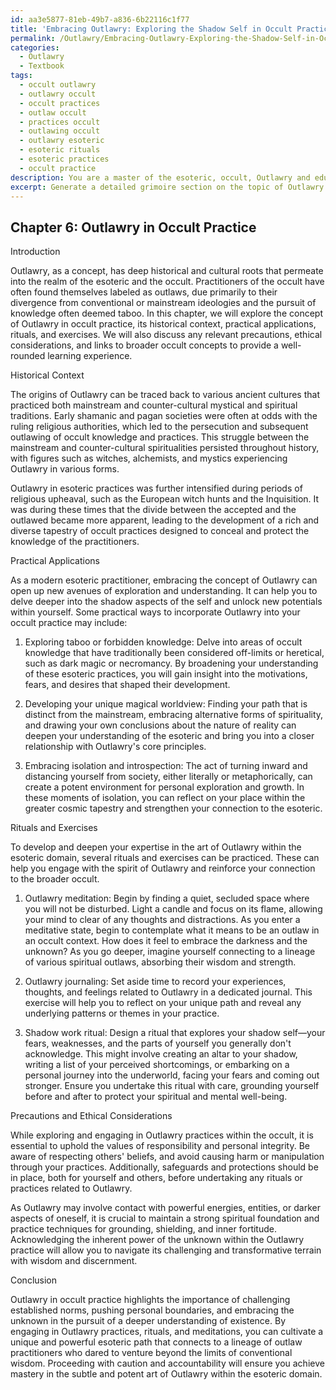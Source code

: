 ```yaml
---
id: aa3e5877-81eb-49b7-a836-6b22116c1f77
title: 'Embracing Outlawry: Exploring the Shadow Self in Occult Practice'
permalink: /Outlawry/Embracing-Outlawry-Exploring-the-Shadow-Self-in-Occult-Practice/
categories:
  - Outlawry
  - Textbook
tags:
  - occult outlawry
  - outlawry occult
  - occult practices
  - outlaw occult
  - practices occult
  - outlawing occult
  - outlawry esoteric
  - esoteric rituals
  - esoteric practices
  - occult practice
description: You are a master of the esoteric, occult, Outlawry and education, you have written many textbooks on the subject in ways that provide students with rich and deep understanding of the subject. You are being asked to write textbook-like sections on a topic and you do it with full context, explainability, and reliability in accuracy to the true facts of the topic at hand, in a textbook style that a student would easily be able to learn from, in a rich, engaging, and contextual way. Always include relevant context (such as formulas and history), related concepts, and in a way that someone can gain deep insights from.
excerpt: Generate a detailed grimoire section on the topic of Outlawry in occult practice. The text should include historical context, practical applications, rituals, and exercises designed to help a student deepen their understanding and develop expertise in the art of Outlawry within the esoteric domain. Include any relevant precautions, ethical considerations, and links to broader occult concepts to provide a robust and comprehensive learning experience.
---
```

## Chapter 6: Outlawry in Occult Practice

Introduction

Outlawry, as a concept, has deep historical and cultural roots that permeate into the realm of the esoteric and the occult. Practitioners of the occult have often found themselves labeled as outlaws, due primarily to their divergence from conventional or mainstream ideologies and the pursuit of knowledge often deemed taboo. In this chapter, we will explore the concept of Outlawry in occult practice, its historical context, practical applications, rituals, and exercises. We will also discuss any relevant precautions, ethical considerations, and links to broader occult concepts to provide a well-rounded learning experience.

Historical Context

The origins of Outlawry can be traced back to various ancient cultures that practiced both mainstream and counter-cultural mystical and spiritual traditions. Early shamanic and pagan societies were often at odds with the ruling religious authorities, which led to the persecution and subsequent outlawing of occult knowledge and practices. This struggle between the mainstream and counter-cultural spiritualities persisted throughout history, with figures such as witches, alchemists, and mystics experiencing Outlawry in various forms.

Outlawry in esoteric practices was further intensified during periods of religious upheaval, such as the European witch hunts and the Inquisition. It was during these times that the divide between the accepted and the outlawed became more apparent, leading to the development of a rich and diverse tapestry of occult practices designed to conceal and protect the knowledge of the practitioners.

Practical Applications

As a modern esoteric practitioner, embracing the concept of Outlawry can open up new avenues of exploration and understanding. It can help you to delve deeper into the shadow aspects of the self and unlock new potentials within yourself. Some practical ways to incorporate Outlawry into your occult practice may include:

1. Exploring taboo or forbidden knowledge: Delve into areas of occult knowledge that have traditionally been considered off-limits or heretical, such as dark magic or necromancy. By broadening your understanding of these esoteric practices, you will gain insight into the motivations, fears, and desires that shaped their development.

2. Developing your unique magical worldview: Finding your path that is distinct from the mainstream, embracing alternative forms of spirituality, and drawing your own conclusions about the nature of reality can deepen your understanding of the esoteric and bring you into a closer relationship with Outlawry's core principles.

3. Embracing isolation and introspection: The act of turning inward and distancing yourself from society, either literally or metaphorically, can create a potent environment for personal exploration and growth. In these moments of isolation, you can reflect on your place within the greater cosmic tapestry and strengthen your connection to the esoteric.

Rituals and Exercises

To develop and deepen your expertise in the art of Outlawry within the esoteric domain, several rituals and exercises can be practiced. These can help you engage with the spirit of Outlawry and reinforce your connection to the broader occult.

1. Outlawry meditation: Begin by finding a quiet, secluded space where you will not be disturbed. Light a candle and focus on its flame, allowing your mind to clear of any thoughts and distractions. As you enter a meditative state, begin to contemplate what it means to be an outlaw in an occult context. How does it feel to embrace the darkness and the unknown? As you go deeper, imagine yourself connecting to a lineage of various spiritual outlaws, absorbing their wisdom and strength.

2. Outlawry journaling: Set aside time to record your experiences, thoughts, and feelings related to Outlawry in a dedicated journal. This exercise will help you to reflect on your unique path and reveal any underlying patterns or themes in your practice.

3. Shadow work ritual: Design a ritual that explores your shadow self—your fears, weaknesses, and the parts of yourself you generally don't acknowledge. This might involve creating an altar to your shadow, writing a list of your perceived shortcomings, or embarking on a personal journey into the underworld, facing your fears and coming out stronger. Ensure you undertake this ritual with care, grounding yourself before and after to protect your spiritual and mental well-being.

Precautions and Ethical Considerations

While exploring and engaging in Outlawry practices within the occult, it is essential to uphold the values of responsibility and personal integrity. Be aware of respecting others' beliefs, and avoid causing harm or manipulation through your practices. Additionally, safeguards and protections should be in place, both for yourself and others, before undertaking any rituals or practices related to Outlawry.

As Outlawry may involve contact with powerful energies, entities, or darker aspects of oneself, it is crucial to maintain a strong spiritual foundation and practice techniques for grounding, shielding, and inner fortitude. Acknowledging the inherent power of the unknown within the Outlawry practice will allow you to navigate its challenging and transformative terrain with wisdom and discernment. 

Conclusion

Outlawry in occult practice highlights the importance of challenging established norms, pushing personal boundaries, and embracing the unknown in the pursuit of a deeper understanding of existence. By engaging in Outlawry practices, rituals, and meditations, you can cultivate a unique and powerful esoteric path that connects to a lineage of outlaw practitioners who dared to venture beyond the limits of conventional wisdom. Proceeding with caution and accountability will ensure you achieve mastery in the subtle and potent art of Outlawry within the esoteric domain.
